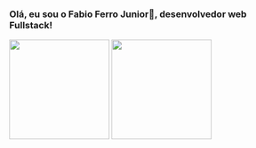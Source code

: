 ### Olá, eu sou o Fabio Ferro Junior👋, desenvolvedor web Fullstack!

<div>
  <img height="180em" src="https://github-readme-stats.vercel.app/api?username=fabioferro54815&show_icons=true&theme=apprentice&include_all_commits=true&count_private=true"/>
  <img height="180em" src="https://github-readme-stats.vercel.app/api/top-langs/?username=fabioferro54815&langs_count=8&layout=compact&theme=apprentice "/>
</div>

 
